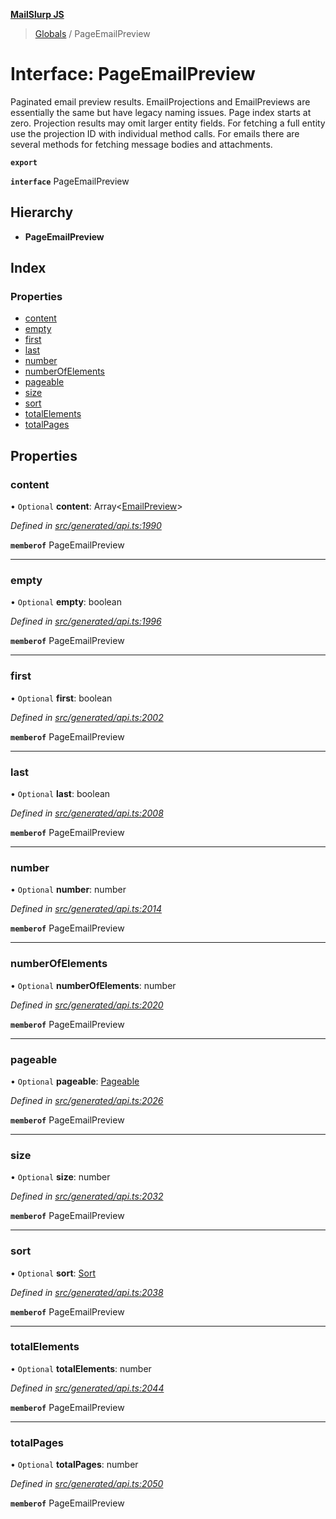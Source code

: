 **[MailSlurp JS](../README.md)**

> [Globals](../README.md) / PageEmailPreview

# Interface: PageEmailPreview

Paginated email preview results. EmailProjections and EmailPreviews are essentially the same but have legacy naming issues. Page index starts at zero. Projection results may omit larger entity fields. For fetching a full entity use the projection ID with individual method calls. For emails there are several methods for fetching message bodies and attachments.

**`export`** 

**`interface`** PageEmailPreview

## Hierarchy

* **PageEmailPreview**

## Index

### Properties

* [content](pageemailpreview.md#content)
* [empty](pageemailpreview.md#empty)
* [first](pageemailpreview.md#first)
* [last](pageemailpreview.md#last)
* [number](pageemailpreview.md#number)
* [numberOfElements](pageemailpreview.md#numberofelements)
* [pageable](pageemailpreview.md#pageable)
* [size](pageemailpreview.md#size)
* [sort](pageemailpreview.md#sort)
* [totalElements](pageemailpreview.md#totalelements)
* [totalPages](pageemailpreview.md#totalpages)

## Properties

### content

• `Optional` **content**: Array\<[EmailPreview](emailpreview.md)>

*Defined in [src/generated/api.ts:1990](https://github.com/mailslurp/mailslurp-client/blob/36fa2ad/src/generated/api.ts#L1990)*

**`memberof`** PageEmailPreview

___

### empty

• `Optional` **empty**: boolean

*Defined in [src/generated/api.ts:1996](https://github.com/mailslurp/mailslurp-client/blob/36fa2ad/src/generated/api.ts#L1996)*

**`memberof`** PageEmailPreview

___

### first

• `Optional` **first**: boolean

*Defined in [src/generated/api.ts:2002](https://github.com/mailslurp/mailslurp-client/blob/36fa2ad/src/generated/api.ts#L2002)*

**`memberof`** PageEmailPreview

___

### last

• `Optional` **last**: boolean

*Defined in [src/generated/api.ts:2008](https://github.com/mailslurp/mailslurp-client/blob/36fa2ad/src/generated/api.ts#L2008)*

**`memberof`** PageEmailPreview

___

### number

• `Optional` **number**: number

*Defined in [src/generated/api.ts:2014](https://github.com/mailslurp/mailslurp-client/blob/36fa2ad/src/generated/api.ts#L2014)*

**`memberof`** PageEmailPreview

___

### numberOfElements

• `Optional` **numberOfElements**: number

*Defined in [src/generated/api.ts:2020](https://github.com/mailslurp/mailslurp-client/blob/36fa2ad/src/generated/api.ts#L2020)*

**`memberof`** PageEmailPreview

___

### pageable

• `Optional` **pageable**: [Pageable](pageable.md)

*Defined in [src/generated/api.ts:2026](https://github.com/mailslurp/mailslurp-client/blob/36fa2ad/src/generated/api.ts#L2026)*

**`memberof`** PageEmailPreview

___

### size

• `Optional` **size**: number

*Defined in [src/generated/api.ts:2032](https://github.com/mailslurp/mailslurp-client/blob/36fa2ad/src/generated/api.ts#L2032)*

**`memberof`** PageEmailPreview

___

### sort

• `Optional` **sort**: [Sort](sort.md)

*Defined in [src/generated/api.ts:2038](https://github.com/mailslurp/mailslurp-client/blob/36fa2ad/src/generated/api.ts#L2038)*

**`memberof`** PageEmailPreview

___

### totalElements

• `Optional` **totalElements**: number

*Defined in [src/generated/api.ts:2044](https://github.com/mailslurp/mailslurp-client/blob/36fa2ad/src/generated/api.ts#L2044)*

**`memberof`** PageEmailPreview

___

### totalPages

• `Optional` **totalPages**: number

*Defined in [src/generated/api.ts:2050](https://github.com/mailslurp/mailslurp-client/blob/36fa2ad/src/generated/api.ts#L2050)*

**`memberof`** PageEmailPreview
